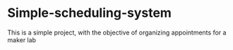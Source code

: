 # Simple-scheduling-system
This is a simple project, with the objective of organizing appointments for a maker lab
